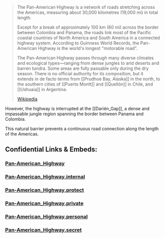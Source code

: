 ﻿
> The Pan-American Highway is a network of roads 
> stretching across the Americas, 
> measuring about 30,000 kilometres (19,000 mi) in total length. 
> 
> Except for a break of approximately 100 km (60 mi) 
> across the border between Colombia and Panama, 
> the roads link most of the Pacific coastal countries of North America 
> and South America in a connected highway system. 
> According to Guinness World Records, 
> the Pan-American Highway is the world's longest "motorable road".
>
> The Pan-American Highway passes through many diverse climates 
> and ecological types—ranging from dense jungles to arid deserts and barren tundra. 
> Some areas are fully passable only during the dry season. 
> There is no official authority for its composition, 
> but it extends in de facto terms from [[Prudhoe Bay, Alaska]] in the north, 
> to the southern cities of [[Puerto Montt]] and [[Quellón]] in Chile, 
> and [[Ushuaia]] in Argentina.
>
> [Wikipedia](https://en.wikipedia.org/wiki/Pan-American%20Highway)


However, the highway is interrupted at the [[Darién_Gap]], 
a dense and impassable jungle region 
spanning the border between Panama and Colombia. 

This natural barrier prevents a continuous road connection 
along the length of the Americas.


## Confidential Links & Embeds: 

### [Pan-American_Highway](/_public/Earth/Continent/America~Central/Pan-American_Highway.md) 

### [Pan-American_Highway.internal](/_internal/Earth/Continent/America~Central/Pan-American_Highway.internal.md) 

### [Pan-American_Highway.protect](/_protect/Earth/Continent/America~Central/Pan-American_Highway.protect.md) 

### [Pan-American_Highway.private](/_private/Earth/Continent/America~Central/Pan-American_Highway.private.md) 

### [Pan-American_Highway.personal](/_personal/Earth/Continent/America~Central/Pan-American_Highway.personal.md) 

### [Pan-American_Highway.secret](/_secret/Earth/Continent/America~Central/Pan-American_Highway.secret.md) 
